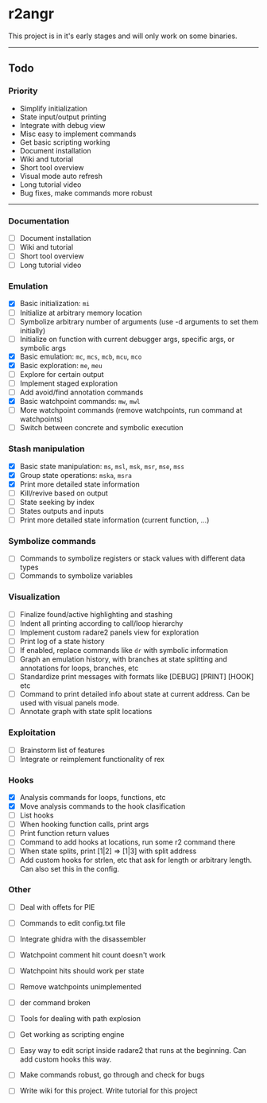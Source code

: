 # r2angr

This project is in it's early stages and will only work on some binaries.

---

## Todo

### Priority
 - Simplify initialization
 - State input/output printing
 - Integrate with debug view
 - Misc easy to implement commands
 - Get basic scripting working
 - Document installation
 - Wiki and tutorial
 - Short tool overview
 - Visual mode auto refresh
 - Long tutorial video
 - Bug fixes, make commands more robust

---

### Documentation
 - [ ] Document installation
 - [ ] Wiki and tutorial
 - [ ] Short tool overview
 - [ ] Long tutorial video

### Emulation
 - [x] Basic initialization: `mi`
 - [ ] Initialize at arbitrary memory location
 - [ ] Symbolize arbitrary number of arguments (use -d arguments to set them initially)
 - [ ] Initialize on function with current debugger args, specific args, or symbolic args
 - [x] Basic emulation: `mc`, `mcs`, `mcb`, `mcu`, `mco`
 - [x] Basic exploration: `me`, `meu`
 - [ ] Explore for certain output
 - [ ] Implement staged exploration
 - [ ] Add avoid/find annotation commands
 - [x] Basic watchpoint commands: `mw`, `mwl`
 - [ ] More watchpoint commands (remove watchpoints, run command at watchpoints)
 - [ ] Switch between concrete and symbolic execution

### Stash manipulation
 - [x] Basic state manipulation: `ms`, `msl`, `msk`, `msr`, `mse`, `mss`
 - [x] Group state operations: `mska`, `msra`
 - [x] Print more detailed state information
 - [ ] Kill/revive based on output
 - [ ] State seeking by index
 - [ ] States outputs and inputs
 - [ ] Print more detailed state information (current function, ...)

### Symbolize commands
 - [ ] Commands to symbolize registers or stack values with different data types
 - [ ] Commands to symbolize variables

### Visualization
 - [ ] Finalize found/active highlighting and stashing
 - [ ] Indent all printing according to call/loop hierarchy
 - [ ] Implement custom radare2 panels view for exploration
 - [ ] Print log of a state history
 - [ ] If enabled, replace commands like `dr` with symbolic information
 - [ ] Graph an emulation history, with branches at state splitting and annotations for loops, branches, etc
 - [ ] Standardize print messages with formats like [DEBUG] [PRINT] [HOOK] etc
 - [ ] Command to print detailed info about state at current address. Can be used with visual panels mode.
 - [ ] Annotate graph with state split locations

### Exploitation
 - [ ] Brainstorm list of features
 - [ ] Integrate or reimplement functionality of rex

### Hooks
 - [x] Analysis commands for loops, functions, etc
 - [x] Move analysis commands to the hook clasification
 - [ ] List hooks
 - [ ] When hooking function calls, print args
 - [ ] Print function return values
 - [ ] Command to add hooks at locations, run some r2 command there
 - [ ] When state splits, print [1|2] => [1|3] with split address
 - [ ] Add custom hooks for strlen, etc that ask for length or arbitrary length. Can also set this in the config.

### Other
 - [ ] Deal with offets for PIE
 - [ ] Commands to edit config.txt file
 - [ ] Integrate ghidra with the disassembler
 - [ ] Watchpoint comment hit count doesn't work
 - [ ] Watchpoint hits should work per state
 - [ ] Remove watchpoints unimplemented
 - [ ] der command broken
 - [ ] Tools for dealing with path explosion
 - [ ] Get working as scripting engine
 - [ ] Easy way to edit script inside radare2 that runs at the beginning. Can add custom hooks this way.
 - [ ] Make commands robust, go through and check for bugs
 - [ ] Write wiki for this project. Write tutorial for this project

